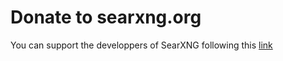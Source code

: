 # Donate to searxng.org

You can support the developpers of SearXNG following this [link](https://docs.searxng.org/donate.html)
